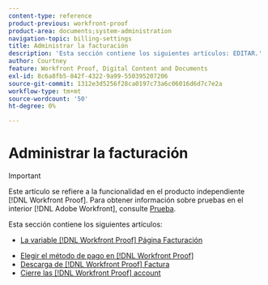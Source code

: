 ```yaml
---
content-type: reference
product-previous: workfront-proof
product-area: documents;system-administration
navigation-topic: billing-settings
title: Administrar la facturación
description: 'Esta sección contiene los siguientes artículos: EDITAR.'
author: Courtney
feature: Workfront Proof, Digital Content and Documents
exl-id: 8c6a8fb5-842f-4322-9a99-550395207206
source-git-commit: 1312e3d5256f28ca0197c73a6c06016d6d7c7e2a
workflow-type: tm+mt
source-wordcount: '50'
ht-degree: 0%

---
```


# Administrar la facturación

>[!IMPORTANT]
>
>Este artículo se refiere a la funcionalidad en el producto independiente [!DNL Workfront Proof]. Para obtener información sobre pruebas en el interior [!DNL Adobe Workfront], consulte [Prueba](../../../review-and-approve-work/proofing/proofing.md).

Esta sección contiene los siguientes artículos:

* [La variable [!DNL Workfront Proof] Página Facturación](../../../workfront-proof/wp-billingsettings/manage-your-billing/wp-billing-page.md)

<!--* [Account Payment in Workfront Proof](../../../workfront-proof/wp-billingsettings/manage-your-billing/acct-payment-in-wp.md) -->
* [Elegir el método de pago en [!DNL Workfront Proof]](../../../workfront-proof/wp-billingsettings/manage-your-billing/choose-payment-method-in-wp.md)
* [Descarga de [!DNL Workfront Proof] Factura](../../../workfront-proof/wp-billingsettings/manage-your-billing/download-wp-invoice.md)
* [Cierre las [!DNL Workfront Proof] account](../../../workfront-proof/wp-billingsettings/manage-your-billing/close-wp-acct.md)
